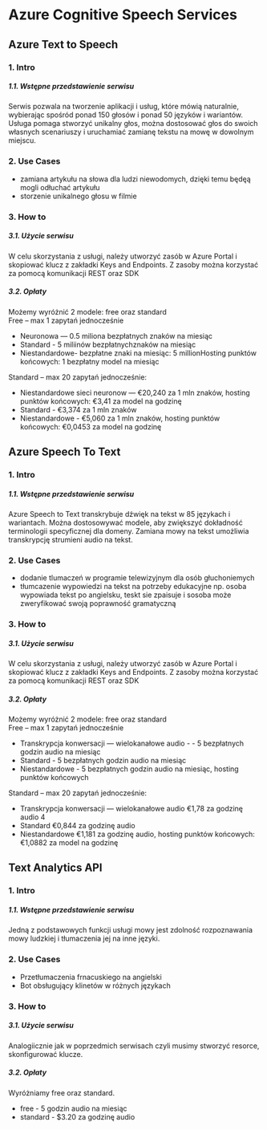 # Azure Cognitive Speech Services

## Azure Text to Speech
### 1. Intro
##### 1.1. Wstępne przedstawienie serwisu
Serwis pozwala na tworzenie aplikacji i usług, które mówią naturalnie, wybierając spośród ponad 150 głosów i ponad 50 języków i wariantów. Usługa pomaga stworzyć unikalny głos, można dostosować głos do swoich własnych scenariuszy i uruchamiać zamianę tekstu na mowę w dowolnym miejscu.

### 2. Use Cases
* zamiana artykułu na słowa dla ludzi niewodomych, dzięki temu będęą mogli odłuchać artykułu
* storzenie unikalnego głosu w filmie 

### 3. How to
##### 3.1. Użycie serwisu
W celu skorzystania z usługi, należy utworzyć zasób w Azure Portal i skopiować klucz z zakładki Keys and Endpoints. Z zasoby można korzystać za pomocą komunikacji REST oraz SDK

##### 3.2. Opłaty
Możemy wyróżnić 2 modele: free oraz standard <br/>
Free – max 1 zapytań jednocześnie <br/>
* Neuronowa — 0.5 miliona bezpłatnych znaków na miesiąc  <br/>
* Standard - 5 miliinów bezpłatnychznaków na miesiąc <br/>
* Niestandardowe- bezpłatne znaki na miesiąc: 5 millionHosting punktów końcowych: 1 bezpłatny model na miesiąc <br/>

Standard – max 20 zapytań jednocześnie:<br/>
* Niestandardowe sieci neuronow — €20,240 za 1 mln znaków, hosting punktów końcowych: €3,41 za model na godzinę  <br/>
* Standard - 	€3,374 za 1 mln znaków  <br/>
* Niestandardowe	- €5,060 za 1 mln znaków, hosting punktów końcowych: €0,0453 za model na godzinę  <br/>

## Azure Speech To Text

### 1. Intro
##### 1.1. Wstępne przedstawienie serwisu
Azure Speech to Text transkrybuje dźwięk na tekst w 85 językach i wariantach. Można dostosowywać modele, aby zwiększyć dokładność terminologii specyficznej dla domeny.
Zamiana mowy na tekst umożliwia transkrypcję strumieni audio na tekst.


### 2. Use Cases
* dodanie tlumaczeń w programie telewizyjnym dla osób głuchoniemych
* tłumcazenie wypowiedzi na tekst na potrzeby edukacyjne np. osoba wypowiada tekst po angielsku, teskt sie zpaisuje i sosoba może zweryfikować swoją poprawność gramatyczną 

### 3. How to
##### 3.1. Użycie serwisu
W celu skorzystania z usługi, należy utworzyć zasób w Azure Portal i skopiować klucz z zakładki Keys and Endpoints. Z zasoby można korzystać za pomocą komunikacji REST oraz SDK


##### 3.2. Opłaty
Możemy wyróżnić 2 modele: free oraz standard <br/>
Free – max 1 zapytań jednocześnie <br/>
* Transkrypcja konwersacji — wielokanałowe audio - - 5 bezpłatnych godzin audio na miesiąc </b>
* Standard - 5 bezpłatnych godzin audio na miesiąc </b>
* Niestandardowe	- 5 bezpłatnych godzin audio na miesiąc, hosting punktów końcowych </b>

Standard – max 20 zapytań jednocześnie:<br/>
* Transkrypcja konwersacji — wielokanałowe audio €1,78 za godzinę audio 4
* Standard €0,844 za godzinę audio
* Niestandardowe	€1,181 za godzinę audio, hosting punktów końcowych: €1,0882 za model na godzinę


## Text Analytics API

### 1. Intro
##### 1.1. Wstępne przedstawienie serwisu
Jedną z podstawowych funkcji usługi mowy jest zdolność rozpoznawania mowy ludzkiej i tłumaczenia jej na inne języki.


### 2. Use Cases
* Przetłumaczenia frnacuskiego na angielski
* Bot obsługujący klinetów w różnych językach


### 3. How to
##### 3.1. Użycie serwisu
Analogiicznie jak w poprzedmich serwisach czyli musimy stworzyć resorce, skonfigurować klucze. 

##### 3.2. Opłaty
Wyróżniamy free oraz standard. </b>
* free - 5 godzin audio na miesiąc
* standard  - $3.20 za godzinę audio

